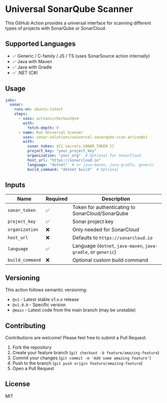 # Universal SonarQube Scanner

This GitHub Action provides a universal interface for scanning different types of projects with SonarQube or SonarCloud.

## Supported Languages

- ✅ Generic / C-family / JS / TS (uses SonarSource action internally)
- ✅ Java with Maven
- ✅ Java with Gradle
- ✅ .NET (C#)

## Usage

```yaml
jobs:
  sonar:
    runs-on: ubuntu-latest
    steps:
      - uses: actions/checkout@v4
        with:
          fetch-depth: 0
      - name: Run Universal Scanner
        uses: sonar-solutions/universal-sonarqube-scan-action@v1
        with:
          sonar_token: ${{ secrets.SONAR_TOKEN }}
          project_key: "your_project_key"
          organization: "your_org"  # Optional for SonarCloud
          host_url: "https://sonarcloud.io"
          language: "dotnet"  # or java-maven, java-gradle, generic
          build_command: "dotnet build"  # Optional
```

## Inputs

| Name           | Required | Description |
|----------------|----------|-------------|
| `sonar_token`  | ✅       | Token for authenticating to SonarCloud/SonarQube |
| `project_key`  | ✅       | Sonar project key |
| `organization` | ❌       | Only needed for SonarCloud |
| `host_url`     | ❌       | Defaults to `https://sonarcloud.io` |
| `language`     | ✅       | Language (`dotnet`, `java-maven`, `java-gradle`, or `generic`) |
| `build_command`| ❌       | Optional custom build command |

## Versioning

This action follows semantic versioning:

- `@v1` - Latest stable v1.x.x release
- `@v1.0.0` - Specific version
- `@main` - Latest code from the main branch (may be unstable)

## Contributing

Contributions are welcome! Please feel free to submit a Pull Request.

1. Fork the repository
2. Create your feature branch (`git checkout -b feature/amazing-feature`)
3. Commit your changes (`git commit -m 'Add some amazing feature'`)
4. Push to the branch (`git push origin feature/amazing-feature`)
5. Open a Pull Request

## License

MIT
